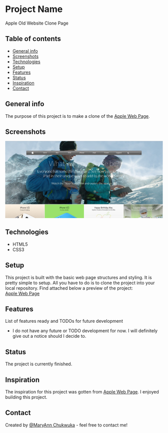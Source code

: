# Project Name
Apple Old Website Clone Page

## Table of contents
* [General info](#general-info)
* [Screenshots](#screenshots)
* [Technologies](#technologies)
* [Setup](#setup)
* [Features](#features)
* [Status](#status)
* [Inspiration](#inspiration)
* [Contact](#contact)

## General info
The purpose of this project is to make a clone of the <a href="https://web.archive.org/web/20140301004610/http://www.apple.com/">Apple Web Page</a>.

## Screenshots
![Example screenshot](images/screenshot1.jpg)

## Technologies
* HTML5
* CSS3

## Setup
This project is built with the basic web page structures and styling. It is pretty simple to setup. All you have to do is to clone the project into your local repository.
Find attached below a preview of the project: <br>
<a href="https://raw.githack.com/adaorachi/apple-page/master/index.html">Apple Web Page</a>

## Features
List of features ready and TODOs for future development
* I do not have any future or TODO development for now. I will definitely give out a notice should I decide to.

## Status
The project is currently finished.

## Inspiration
The inspiration for this project was gotten from <a href="https://web.archive.org/web/20140301004610/http://www.apple.com/">Apple Web Page</a>. I enjoyed building this project.

## Contact
Created by [@MaryAnn Chukwuka](https://github.com/adaorachi) - feel free to contact me!
